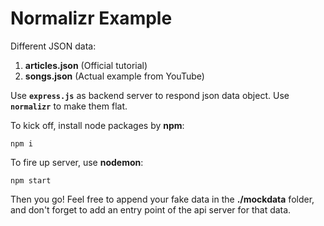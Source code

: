 # Normalizr Example
Different JSON data:
1. __articles.json__ (Official tutorial)
2. __songs.json__ (Actual example from YouTube)

Use __``express.js``__ as backend server to respond json data object. Use __``normalizr``__ to make them flat.

To kick off, install node packages by __npm__:
```
npm i
```
To fire up server, use __nodemon__:
```
npm start
```
Then you go! Feel free to append your fake data in the __./mockdata__ folder, and don't forget to add an entry point of the api server for that data.
